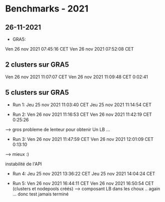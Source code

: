 # Benchmarks - 2021

## 26-11-2021

* GRA5:

Ven 26 nov 2021 07:45:16 CET
Ven 26 nov 2021 07:52:08 CET

## 2 clusters sur GRA5

Ven 26 nov 2021 11:07:07 CET
Ven 26 nov 2021 11:09:48 CET
0:02:41

## 5 clusters sur GRA5

* Run 1:
Jeu 25 nov 2021 11:03:40 CET
Jeu 25 nov 2021 11:14:54 CET

* Run 2:
Ven 26 nov 2021 11:16:53 CET
Ven 26 nov 2021 11:42:19 CET
0:25:26

--> gros probleme de lenteur pour obtenir Un LB ...

* Run 3:
Ven 26 nov 2021 11:47:59 CET
Ven 26 nov 2021 12:01:09 CET
0:13:10

--> mieux :)

instabilité de l'API 

* Run 4:
Jeu 25 nov 2021 13:36:22 CET
Jeu 25 nov 2021 14:04:24 CET

* Run 5:
Ven 26 nov 2021 16:44:11 CET
Ven 26 nov 2021 16:50:54 CET (clusters et nodepools créés)
--> composant LB dans les choux .. again ... donc test jamais terminé